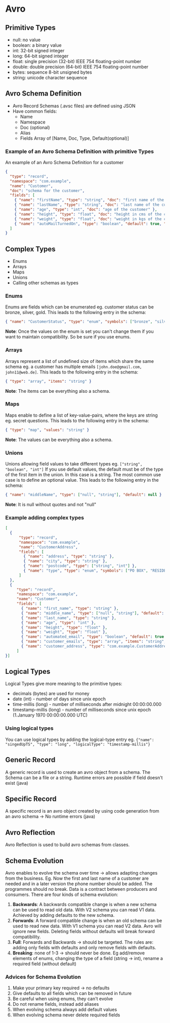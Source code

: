 # Avro

## Primitive Types

- null: no value
- boolean: a binary value
- int: 32-bit signed integer
- long: 64-bit signed integer
- float: single precision (32-bit) IEEE 754 floating-point number
- double: double precision (64-bit) IEEE 754 floating-point number
- bytes: sequence 8-bit unsigned bytes
- string: unicode character sequence 

## Avro Schema Definition

- Avro Record Schemas (.avsc files) are defined using JSON
- Have common fields:
    - Name
    - Namespace
    - Doc (optional)
    - Alias
    - Fields Array of [Name, Doc, Type, Default(optional)]

### Example of an Avro Schema Definition with primitive Types

An example of an Avro Schema Definition for a customer
```json
{
  "type": "record",
  "namespace": "com.example",
  "name": "Customer",
  "doc": "schema for the customer",
  "fields": [
    { "name": "firstName", "type": "string", "doc": "first name of the customer" },
    { "name": "lastName", "type": "string", "doc": "last name of the customer" },
    { "name": "age", "type": "int", "doc": "age of the customer" },
    { "name": "height", "type": "float", "doc": "height in cms of the customer" },
    { "name": "weight", "type": "float", "doc": "weight in kgs of the customer" },
    { "name": "autoMailTurnedOn", "type": "boolean", "default": true, "doc": "automated mailing" }
  ]  
}
```

## Complex Types

- Enums
- Arrays
- Maps
- Unions
- Calling other schemas as types

### Enums

Enums are fields which can be enumerated eg. customer status can be bronze, silver, gold. This leads to the following 
entry in the schema:

```json
{ "name": "CustomerStatus", "type": "enum", "symbols": ["bronze", "silver", "gold"] }
```

**Note**: Once the values on the enum is set you can't change them if you want to maintain compatibility. 
So be sure if you use enums.

### Arrays

Arrays represent a list of undefined size of items which share the same schema eg. a customer has multiple emails 
`[john.doe@gmail.com, john11@web.de]`. This leads to the following entry in the schema:

```json
{ "type": "array", "items": "string" }
```

**Note**: The items can be everything also a schema.

### Maps

Maps enable to define a list of key-value-pairs, where the keys are string eg. secret questions. 
This leads to the following entry in the schema:

```json
{ "type": "map", "values": "string" }
```

**Note**: The values can be everything also a schema.

### Unions

Unions allowing field values to take different types eg. `["string", "boolean", "int"]` If you use default values, 
the default must be of the type of the first item in the union. In this case is a string. 
The most common use case is to define an optional value. This leads to the following entry in the schema:

```json
{ "name": "middleName", "type": ["null", "string"], "default": null }
```

**Note**: It is null without quotes and not "null"

### Example adding complex types

```json
[
  {
      "type": "record",
      "namespace": "com.example",
      "name": "CustomerAddress",
      "fields": [
        { "name": "address", "type": "string" },
        { "name": "city", "type": "string" },
        { "name": "postcode", "type": ["string", "int"] },
        { "name": "type", "type": "enum", "symbols": ["PO BOX", "RESIDENTIAL", "ENTERPRISE"] }
      ]
  },
  {
     "type": "record",
     "namespace": "com.example",
     "name": "Customer",
     "fields": [
       { "name": "first_name", "type": "string" },
       { "name": "middle_name", "type": ["null", "string"], "default": null },       
       { "name": "last_name", "type": "string" },
       { "name": "age", "type": "int" },
       { "name": "height", "type": "float" },
       { "name": "weight", "type": "float" },
       { "name": "automated_email", "type": "boolean", "default": true },
       { "name": "customer_emails", "type": "array", "items": "string", "default": []},
       { "name": "customer_address", "type": "com.example.CustomerAddress" }
     ]
}]
```

## Logical Types

Logical Types give more meaning to the primitive types:

- decimals (bytes) are used for money
- date (int) - number of days since unix epoch
- time-millis (long) - number of milliseconds after midnight 00:00:00.000
- timestamp-millis (long) - number of milliseconds since unix epoch (1.January 1970 00:00:00.000 UTC)

### Using logical types

You can use logical types by adding the logical-type entry eg.
`{"name": "singedUpTS", "type": "long", "logicalType": "timestamp-millis"}`


## Generic Record

A generic record is used to create an avro object from a schema. The Schema can be a file or a string. 
Runtime errors are possible if field doesn't exist (java)

## Specific Record

A specific record is an avro object created by using code generation from an avro schema -> No runtime errors (java)

## Avro Reflection

Avro Reflection is used to build avro schemas from classes.

## Schema Evolution

Avro enables to evolve the schema over time -> allows adapting changes from the business. Eg. 
Now the first and last name of a customer are needed and in a later version the phone number should be added. 
The programmes should no break. Data is a contract between producers and consumers. There are four kinds of schema evolution:  

1. **Backwards**: A backwards compatible change is when a new schema can be used to read old data. 
With V2 schema you can read V1 data. Achieved by adding defaults to the new schema.
2. **Forwards**: A forward compatible change is when an old schema can be used to read new data. 
With V1 schema you can read V2 data. Avro will ignore new fields. Deleting fields without defaults will break forward compatibility.
3. **Full**: Forwards and Backwards -> should be targeted. The rules are: adding only fields with defaults and only remove 
fields with defaults.
4. **Breaking**: none of 1-3 -> should never be done. Eg add/remove elements of enums, changing the type of a field (string -> int), 
rename a required field (without default)

### Advices for Schema Evolution

1. Make your primary key required -> no defaults
2. Give defaults to all fields which can be removed in future
3. Be careful when using enums, they can't evolve
4. Do not rename fields, instead add aliases
5. When evolving schema always add default values 
6. When evolving schema never delete required fields